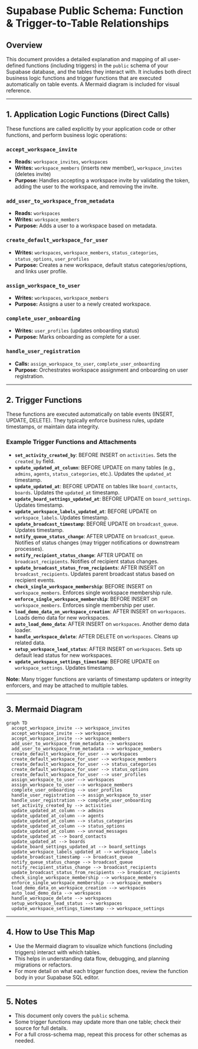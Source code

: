 # Supabase Public Schema: Function & Trigger-to-Table Relationships

## Overview
This document provides a detailed explanation and mapping of all user-defined functions (including triggers) in the `public` schema of your Supabase database, and the tables they interact with. It includes both direct business logic functions and trigger functions that are executed automatically on table events. A Mermaid diagram is included for visual reference.

---

## 1. Application Logic Functions (Direct Calls)
These functions are called explicitly by your application code or other functions, and perform business logic operations:

### `accept_workspace_invite`
- **Reads:** `workspace_invites`, `workspaces`
- **Writes:** `workspace_members` (inserts new member), `workspace_invites` (deletes invite)
- **Purpose:** Handles accepting a workspace invite by validating the token, adding the user to the workspace, and removing the invite.

### `add_user_to_workspace_from_metadata`
- **Reads:** `workspaces`
- **Writes:** `workspace_members`
- **Purpose:** Adds a user to a workspace based on metadata.

### `create_default_workspace_for_user`
- **Writes:** `workspaces`, `workspace_members`, `status_categories`, `status_options`, `user_profiles`
- **Purpose:** Creates a new workspace, default status categories/options, and links user profile.

### `assign_workspace_to_user`
- **Writes:** `workspaces`, `workspace_members`
- **Purpose:** Assigns a user to a newly created workspace.

### `complete_user_onboarding`
- **Writes:** `user_profiles` (updates onboarding status)
- **Purpose:** Marks onboarding as complete for a user.

### `handle_user_registration`
- **Calls:** `assign_workspace_to_user`, `complete_user_onboarding`
- **Purpose:** Orchestrates workspace assignment and onboarding on user registration.

---

## 2. Trigger Functions
These functions are executed automatically on table events (INSERT, UPDATE, DELETE). They typically enforce business rules, update timestamps, or maintain data integrity.

### Example Trigger Functions and Attachments

- **`set_activity_created_by`**: BEFORE INSERT on `activities`. Sets the `created_by` field.
- **`update_updated_at_column`**: BEFORE UPDATE on many tables (e.g., `admins`, `agents`, `status_categories`, etc.). Updates the `updated_at` timestamp.
- **`update_updated_at`**: BEFORE UPDATE on tables like `board_contacts`, `boards`. Updates the `updated_at` timestamp.
- **`update_board_settings_updated_at`**: BEFORE UPDATE on `board_settings`. Updates timestamp.
- **`update_workspace_labels_updated_at`**: BEFORE UPDATE on `workspace_labels`. Updates timestamp.
- **`update_broadcast_timestamp`**: BEFORE UPDATE on `broadcast_queue`. Updates timestamp.
- **`notify_queue_status_change`**: AFTER UPDATE on `broadcast_queue`. Notifies of status changes (may trigger notifications or downstream processes).
- **`notify_recipient_status_change`**: AFTER UPDATE on `broadcast_recipients`. Notifies of recipient status changes.
- **`update_broadcast_status_from_recipients`**: AFTER INSERT on `broadcast_recipients`. Updates parent broadcast status based on recipient events.
- **`check_single_workspace_membership`**: BEFORE INSERT on `workspace_members`. Enforces single workspace membership rule.
- **`enforce_single_workspace_membership`**: BEFORE INSERT on `workspace_members`. Enforces single membership per user.
- **`load_demo_data_on_workspace_creation`**: AFTER INSERT on `workspaces`. Loads demo data for new workspaces.
- **`auto_load_demo_data`**: AFTER INSERT on `workspaces`. Another demo data loader.
- **`handle_workspace_delete`**: AFTER DELETE on `workspaces`. Cleans up related data.
- **`setup_workspace_lead_status`**: AFTER INSERT on `workspaces`. Sets up default lead status for new workspaces.
- **`update_workspace_settings_timestamp`**: BEFORE UPDATE on `workspace_settings`. Updates timestamp.

**Note:** Many trigger functions are variants of timestamp updaters or integrity enforcers, and may be attached to multiple tables.

---

## 3. Mermaid Diagram

```
graph TD
  accept_workspace_invite --> workspace_invites
  accept_workspace_invite --> workspaces
  accept_workspace_invite --> workspace_members
  add_user_to_workspace_from_metadata --> workspaces
  add_user_to_workspace_from_metadata --> workspace_members
  create_default_workspace_for_user --> workspaces
  create_default_workspace_for_user --> workspace_members
  create_default_workspace_for_user --> status_categories
  create_default_workspace_for_user --> status_options
  create_default_workspace_for_user --> user_profiles
  assign_workspace_to_user --> workspaces
  assign_workspace_to_user --> workspace_members
  complete_user_onboarding --> user_profiles
  handle_user_registration --> assign_workspace_to_user
  handle_user_registration --> complete_user_onboarding
  set_activity_created_by --> activities
  update_updated_at_column --> admins
  update_updated_at_column --> agents
  update_updated_at_column --> status_categories
  update_updated_at_column --> status_options
  update_updated_at_column --> unread_messages
  update_updated_at --> board_contacts
  update_updated_at --> boards
  update_board_settings_updated_at --> board_settings
  update_workspace_labels_updated_at --> workspace_labels
  update_broadcast_timestamp --> broadcast_queue
  notify_queue_status_change --> broadcast_queue
  notify_recipient_status_change --> broadcast_recipients
  update_broadcast_status_from_recipients --> broadcast_recipients
  check_single_workspace_membership --> workspace_members
  enforce_single_workspace_membership --> workspace_members
  load_demo_data_on_workspace_creation --> workspaces
  auto_load_demo_data --> workspaces
  handle_workspace_delete --> workspaces
  setup_workspace_lead_status --> workspaces
  update_workspace_settings_timestamp --> workspace_settings
```

---

## 4. How to Use This Map
- Use the Mermaid diagram to visualize which functions (including triggers) interact with which tables.
- This helps in understanding data flow, debugging, and planning migrations or refactors.
- For more detail on what each trigger function does, review the function body in your Supabase SQL editor.

---

## 5. Notes
- This document only covers the `public` schema.
- Some trigger functions may update more than one table; check their source for full details.
- For a full cross-schema map, repeat this process for other schemas as needed.
